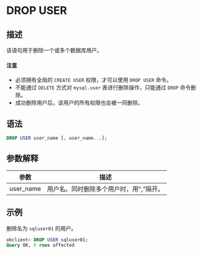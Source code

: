 # DROP USER

## 描述

该语句用于删除一个或多个数据库用户。
  <main id="notice" type='notice'>
    <h4>注意</h4>
    <ul>
    <li>必须拥有全局的 <code>CREATE USER</code> 权限，才可以使用 <code>DROP USER</code> 命令。</li>
    <li>不能通过 <code>DELETE</code> 方式对 <code>mysql.user</code> 表进行删除操作，只能通过 <code>DROP</code> 命令删除。</li>
    <li>成功删除用户后，该用户的所有权限也会被一同删除。</li>
    </ul>
  </main>

## 语法

```sql
DROP USER user_name [, user_name...];
```

## 参数解释

|    参数     |          描述           |
|-----------|-----------------------|
| user_name | 用户名。同时删除多个用户时，用","隔开。 |

## 示例

删除名为 `sqluser01` 的用户。

```sql
obclient> DROP USER sqluser01;
Query OK, 0 rows affected 
```
